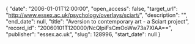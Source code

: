 {
  "date": "2006-01-01T12:00:00", 
  "open_access": false, 
  "target_url": "http://www.essex.ac.uk/psychology/overlays/sciart/", 
  "description": "", 
  "end_date": null, 
  "title": "Aversion to contemporary art - a Sciart project", 
  "record_id": "20060101T120000/NcQlpiFsCmOoWw73a7XIAA==", 
  "publisher": "essex.ac.uk", 
  "slug": 128996, 
  "start_date": null
}

